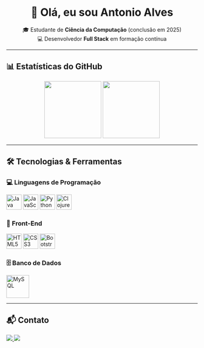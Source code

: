 <div align="center">

# 👋 Olá, eu sou Antonio Alves  

🎓 Estudante de **Ciência da Computação** (conclusão em 2025)  
💻 Desenvolvedor **Full Stack** em formação contínua  

</div>

---

## 📊 Estatísticas do GitHub
<div align="center">
  <img src="https://github-readme-stats.vercel.app/api?username=AraujoJads&show_icons=true&theme=radical&hide_border=true" height="150"/>
  <img src="https://github-readme-stats.vercel.app/api/top-langs/?username=AraujoJads&layout=compact&theme=radical&hide_border=true" height="150"/>
</div>

---

## 🛠️ Tecnologias & Ferramentas  

### 💻 Linguagens de Programação
<p>
  <img src="https://cdn.jsdelivr.net/gh/devicons/devicon/icons/java/java-original.svg" alt="Java" width="40" height="40"/>
  <img src="https://cdn.jsdelivr.net/gh/devicons/devicon/icons/javascript/javascript-original.svg" alt="JavaScript" width="40" height="40"/>
  <img src="https://cdn.jsdelivr.net/gh/devicons/devicon/icons/python/python-original.svg" alt="Python" width="40" height="40"/>
  <img src="https://upload.wikimedia.org/wikipedia/commons/5/5d/Clojure_logo.svg" alt="Clojure" width="40" height="40"/>
</p>

### 🎨 Front-End
<p>
  <img src="https://cdn.jsdelivr.net/gh/devicons/devicon/icons/html5/html5-original.svg" alt="HTML5" width="40" height="40"/>
  <img src="https://cdn.jsdelivr.net/gh/devicons/devicon/icons/css3/css3-original.svg" alt="CSS3" width="40" height="40"/>
  <img src="https://cdn.jsdelivr.net/gh/devicons/devicon/icons/bootstrap/bootstrap-plain.svg" alt="Bootstrap" width="40" height="40"/>
</p>

### 🗄️ Banco de Dados
<p>
  <img src="https://cdn.jsdelivr.net/gh/devicons/devicon/icons/mysql/mysql-original-wordmark.svg" alt="MySQL" width="60" height="60"/>
</p>

---

## 📬 Contato
<p>
  <a href="[https://www.linkedin.com/in/antonio-alves](https://www.linkedin.com/in/antonioalves12/)" target="_blank">
    <img src="https://img.shields.io/badge/LinkedIn-%230077B5.svg?&style=for-the-badge&logo=linkedin&logoColor=white" />
  </a>
  <a href="mailto:antonioalvesaraujobr@gmail.com">
    <img src="https://img.shields.io/badge/Email-%23EA4335.svg?&style=for-the-badge&logo=gmail&logoColor=white" />
  </a>
</p>
